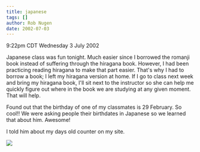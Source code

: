 ```yaml
---
title: japanese
tags: []
author: Rob Nugen
date: 2002-07-03
---
```


<p class=date>9:22pm CDT Wednesday 3 July 2002</p>

<p>Japanese class was fun tonight.  Much easier since I borrowed the
romanji book instead of suffering through the hiragana book.  However,
I had been practicing reading hiragana to make that part easier.
That's why I had to borrow a book; I left my hiragana version at home.
If I go to class next week and bring my hiragana book, I'll sit next
to the instructor so she can help me quickly figure out where in the
book we are studying at any given moment.  That will help.</p>

<p>Found out that the birthday of one of my classmates is 29
February.  So cool!!  We were asking people their birthdates in
Japanese so we learned that about him.  Awesome!</p>

<p>I told him about my days old counter on my site.</p>

<p><img src="/images/rob/wL-ROB.gif"/></p>
